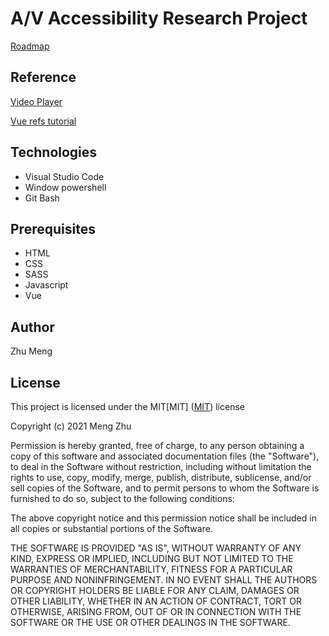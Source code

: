 # A/V Accessibility Research Project

[Roadmap](https://docs.google.com/document/d/17sExq-1mmnGeukjeuKsUPojAtbcoFyaQjOEM1e-BtJM/edit?usp=sharing)

## Reference
[Video Player](https://docs.videojs.com/docs/api/player.html)

[Vue refs tutorial](https://blog.logrocket.com/vue-refs-accessing-dom-elements/)



## Technologies
* Visual Studio Code
* Window powershell
* Git Bash

## Prerequisites
* HTML
* CSS
* SASS
* Javascript
* Vue


## Author
Zhu Meng

## License
This project is licensed under the MIT[MIT]
([MIT](https://choosealicense.com/licenses/mit/)) license

Copyright (c) 2021 Meng Zhu

Permission is hereby granted, free of charge, to any person obtaining a copy of this software and associated documentation files (the "Software"), to deal in the Software without restriction, including without limitation the rights to use, copy, modify, merge, publish, distribute, sublicense, and/or sell copies of the Software, and to permit persons to whom the Software is furnished to do so, subject to the following conditions:

The above copyright notice and this permission notice shall be included in all copies or substantial portions of the Software.

THE SOFTWARE IS PROVIDED "AS IS", WITHOUT WARRANTY OF ANY KIND, EXPRESS OR IMPLIED, INCLUDING BUT NOT LIMITED TO THE WARRANTIES OF MERCHANTABILITY, FITNESS FOR A PARTICULAR PURPOSE AND NONINFRINGEMENT. IN NO EVENT SHALL THE AUTHORS OR COPYRIGHT HOLDERS BE LIABLE FOR ANY CLAIM, DAMAGES OR OTHER LIABILITY, WHETHER IN AN ACTION OF CONTRACT, TORT OR OTHERWISE, ARISING FROM, OUT OF OR IN CONNECTION WITH THE SOFTWARE OR THE USE OR OTHER DEALINGS IN THE SOFTWARE.



